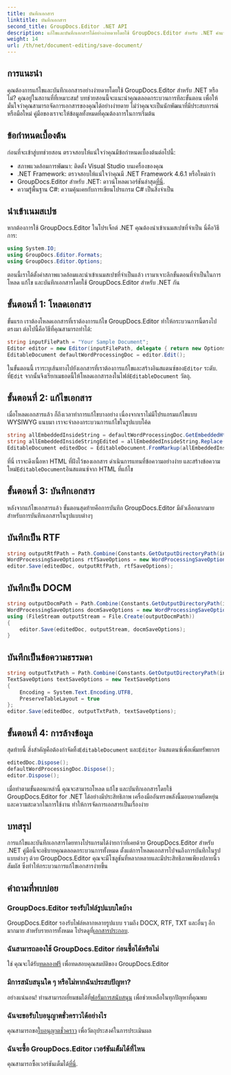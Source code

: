 ```yaml
---
title: บันทึกเอกสาร
linktitle: บันทึกเอกสาร
second_title: GroupDocs.Editor .NET API
description: แก้ไขและบันทึกเอกสารได้อย่างง่ายดายโดยใช้ GroupDocs.Editor สำหรับ .NET คำแนะนำทีละขั้นตอนนี้ทำให้กระบวนการสำหรับนักพัฒนาง่ายขึ้น
weight: 14
url: /th/net/document-editing/save-document/
---
```

## การแนะนำ
คุณต้องการแก้ไขและบันทึกเอกสารอย่างง่ายดายโดยใช้ GroupDocs.Editor สำหรับ .NET หรือไม่? คุณอยู่ในสถานที่ที่เหมาะสม! บทช่วยสอนนี้จะแนะนำคุณตลอดกระบวนการทีละขั้นตอน เพื่อให้มั่นใจว่าคุณสามารถจัดการเอกสารของคุณได้อย่างง่ายดาย ไม่ว่าคุณจะเป็นนักพัฒนาที่มีประสบการณ์หรือมือใหม่ คู่มือของเราจะให้ข้อมูลทั้งหมดที่คุณต้องการในการเริ่มต้น
## ข้อกำหนดเบื้องต้น
ก่อนที่จะเข้าสู่บทช่วยสอน ตรวจสอบให้แน่ใจว่าคุณมีข้อกำหนดเบื้องต้นต่อไปนี้:
- สภาพแวดล้อมการพัฒนา: ติดตั้ง Visual Studio บนเครื่องของคุณ
- .NET Framework: ตรวจสอบให้แน่ใจว่าคุณมี .NET Framework 4.6.1 หรือใหม่กว่า
-  GroupDocs.Editor สำหรับ .NET: ดาวน์โหลดเวอร์ชันล่าสุด[ที่นี่](https://releases.groupdocs.com/editor/net/).
- ความรู้พื้นฐาน C#: ความคุ้นเคยกับการเขียนโปรแกรม C# เป็นสิ่งจำเป็น
## นำเข้าเนมสเปซ
หากต้องการใช้ GroupDocs.Editor ในโปรเจ็กต์ .NET คุณต้องนำเข้าเนมสเปซที่จำเป็น นี่คือวิธีการ:
```csharp
using System.IO;
using GroupDocs.Editor.Formats;
using GroupDocs.Editor.Options;
```
ตอนนี้เราได้ตั้งค่าสภาพแวดล้อมและนำเข้าเนมสเปซที่จำเป็นแล้ว เรามาเจาะลึกขั้นตอนที่จำเป็นในการโหลด แก้ไข และบันทึกเอกสารโดยใช้ GroupDocs.Editor สำหรับ .NET กัน
## ขั้นตอนที่ 1: โหลดเอกสาร
ขั้นแรก เราต้องโหลดเอกสารที่เราต้องการแก้ไข GroupDocs.Editor ทำให้กระบวนการนี้ตรงไปตรงมา ต่อไปนี้คือวิธีที่คุณสามารถทำได้:

```csharp
string inputFilePath = "Your Sample Document";
Editor editor = new Editor(inputFilePath, delegate { return new Options.WordProcessingLoadOptions(); });
EditableDocument defaultWordProcessingDoc = editor.Edit();
```
 ในขั้นตอนนี้ เราระบุเส้นทางไปยังเอกสารที่เราต้องการแก้ไขและสร้างอินสแตนซ์ของ`Editor` ระดับ. ที่`Edit` จากนั้นจึงเรียกเมธอดนี้ให้โหลดเอกสารลงในไฟล์`EditableDocument` วัตถุ.
## ขั้นตอนที่ 2: แก้ไขเอกสาร
เมื่อโหลดเอกสารแล้ว ก็ถึงเวลาทำการแก้ไขบางอย่าง เนื่องจากเราไม่มีโปรแกรมแก้ไขแบบ WYSIWYG แนบมา เราจะจำลองกระบวนการแก้ไขในรูปแบบโค้ด

```csharp
string allEmbeddedInsideString = defaultWordProcessingDoc.GetEmbeddedHtml();
string allEmbeddedInsideStringEdited = allEmbeddedInsideString.Replace("Subtitle", "Edited subtitle");
EditableDocument editedDoc = EditableDocument.FromMarkup(allEmbeddedInsideStringEdited, null);
```
 ที่นี่ เราจะดึงเนื้อหา HTML ที่ฝังไว้ของเอกสาร ดำเนินการแทนที่ข้อความอย่างง่าย และสร้างข้อความใหม่`EditableDocument`อินสแตนซ์จาก HTML ที่แก้ไข
## ขั้นตอนที่ 3: บันทึกเอกสาร
หลังจากแก้ไขเอกสารแล้ว ขั้นตอนสุดท้ายคือการบันทึก GroupDocs.Editor มีตัวเลือกมากมายสำหรับการบันทึกเอกสารในรูปแบบต่างๆ
## บันทึกเป็น RTF
```csharp
string outputRtfPath = Path.Combine(Constants.GetOutputDirectoryPath(inputFilePath), "editedDoc.rtf");
WordProcessingSaveOptions rtfSaveOptions = new WordProcessingSaveOptions(WordProcessingFormats.Rtf);
editor.Save(editedDoc, outputRtfPath, rtfSaveOptions);
```
## บันทึกเป็น DOCM
```csharp
string outputDocmPath = Path.Combine(Constants.GetOutputDirectoryPath(inputFilePath), "editedDoc.docm");
WordProcessingSaveOptions docmSaveOptions = new WordProcessingSaveOptions(WordProcessingFormats.Docm);
using (FileStream outputStream = File.Create(outputDocmPath))
{
    editor.Save(editedDoc, outputStream, docmSaveOptions);
}
```
## บันทึกเป็นข้อความธรรมดา
```csharp
string outputTxtPath = Path.Combine(Constants.GetOutputDirectoryPath(inputFilePath), "editedDoc.txt");
TextSaveOptions textSaveOptions = new TextSaveOptions
{
    Encoding = System.Text.Encoding.UTF8,
    PreserveTableLayout = true
};
editor.Save(editedDoc, outputTxtPath, textSaveOptions);
```
## ขั้นตอนที่ 4: การล้างข้อมูล
 สุดท้ายนี้ สิ่งสำคัญคือต้องกำจัดทิ้ง`EditableDocument` และ`Editor` อินสแตนซ์เพื่อเพิ่มทรัพยากร
```csharp
editedDoc.Dispose();
defaultWordProcessingDoc.Dispose();
editor.Dispose();
```
เมื่อทำตามขั้นตอนเหล่านี้ คุณจะสามารถโหลด แก้ไข และบันทึกเอกสารโดยใช้ GroupDocs.Editor for .NET ได้อย่างมีประสิทธิภาพ เครื่องมืออันทรงพลังนี้มอบความยืดหยุ่นและความสะดวกในการใช้งาน ทำให้การจัดการเอกสารเป็นเรื่องง่าย
## บทสรุป
การแก้ไขและบันทึกเอกสารโดยทางโปรแกรมได้ง่ายกว่าที่เคยด้วย GroupDocs.Editor สำหรับ .NET คู่มือนี้จะอธิบายคุณตลอดกระบวนการทั้งหมด ตั้งแต่การโหลดเอกสารไปจนถึงการบันทึกในรูปแบบต่างๆ ด้วย GroupDocs.Editor คุณจะมีโซลูชันที่หลากหลายและมีประสิทธิภาพเพียงปลายนิ้วสัมผัส ซึ่งทำให้กระบวนการแก้ไขเอกสารง่ายขึ้น
## คำถามที่พบบ่อย
### GroupDocs.Editor รองรับไฟล์รูปแบบใดบ้าง
GroupDocs.Editor รองรับไฟล์หลากหลายรูปแบบ รวมถึง DOCX, RTF, TXT และอื่นๆ อีกมากมาย สำหรับรายการทั้งหมด โปรดดูที่[เอกสารประกอบ](https://tutorials.groupdocs.com/editor/net/).
### ฉันสามารถลองใช้ GroupDocs.Editor ก่อนซื้อได้หรือไม่
 ใช่ คุณจะได้รับ[ทดลองฟรี](https://releases.groupdocs.com/) เพื่อทดสอบคุณสมบัติของ GroupDocs.Editor
### มีการสนับสนุนใด ๆ หรือไม่หากฉันประสบปัญหา?
 อย่างแน่นอน! ท่านสามารถเยี่ยมชมได้ที่[ฟอรั่มการสนับสนุน](https://forum.groupdocs.com/c/editor/20) เพื่อช่วยเหลือในทุกปัญหาที่คุณพบ
### ฉันจะขอรับใบอนุญาตชั่วคราวได้อย่างไร
 คุณสามารถขอ[ใบอนุญาตชั่วคราว](https://purchase.groupdocs.com/temporary-license/) เพื่อวัตถุประสงค์ในการประเมินผล
### ฉันจะซื้อ GroupDocs.Editor เวอร์ชันเต็มได้ที่ไหน
 คุณสามารถซื้อเวอร์ชันเต็มได้[ที่นี่](https://purchase.groupdocs.com/buy).